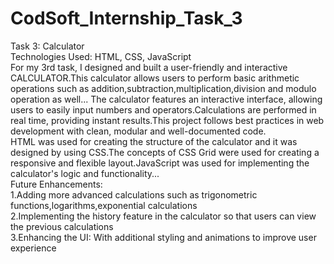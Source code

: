 # CodSoft_Internship_Task_3
Task 3: Calculator <br>
Technologies Used: HTML, CSS, JavaScript <br>
For my 3rd task, I designed and built a user-friendly and interactive CALCULATOR.This calculator allows users to perform basic arithmetic operations such as addition,subtraction,multiplication,division and modulo operation as well...
The calculator features an interactive interface, allowing users to easily input numbers and operators.Calculations are performed in real time, providing instant results.This project follows best practices in web development with clean, modular and well-documented code.  
HTML was used for creating the structure of the calculator and it was designed by using CSS.The concepts of CSS Grid were used for creating a responsive and flexible layout.JavaScript was used for implementing the calculator's logic and functionality...<br>
Future Enhancements:<br>  1.Adding more advanced calculations such as trigonometric functions,logarithms,exponential calculations <br>   2.Implementing the history feature in the calculator so that users can view the previous calculations <br>   3.Enhancing the UI: With additional styling and animations to improve user experience
